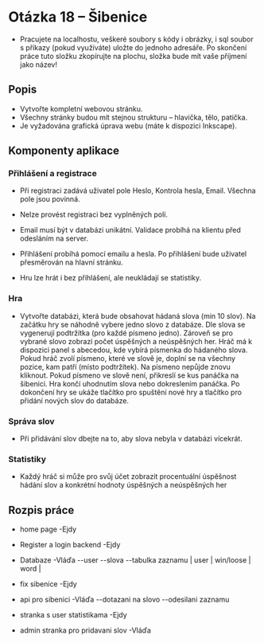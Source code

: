 # Otázka 18 – Šibenice

- Pracujete na localhostu, veškeré soubory s kódy i obrázky, i sql soubor s příkazy (pokud využíváte)
uložte do jednoho adresáře. Po skončení práce tuto složku zkopírujte na plochu, složka bude mít
vaše příjmení jako název!

## Popis

- Vytvořte kompletní webovou stránku. 
- Všechny stránky budou mít stejnou strukturu – hlavička, tělo,
patička. 
- Je vyžadována grafická úprava webu (máte k dispozici Inkscape).

## Komponenty aplikace

### Přihlášení a registrace

- Při registraci zadává uživatel pole Heslo, Kontrola hesla, Email. Všechna pole jsou povinná. 
- Nelze provést registraci bez vyplněných polí. 
- Email musí být v databázi unikátní. Validace probíhá na klientu před odesláním na server.

- Přihlášení probíhá pomocí emailu a hesla. Po přihlášení bude uživatel přesměrován na hlavní stránku.

- Hru lze hrát i bez přihlášení, ale neukládají se statistiky.

### Hra

 - Vytvořte databázi, která bude obsahovat hádaná slova (min 10 slov). Na začátku hry se náhodně
vybere jedno slovo z databáze. Dle slova se vygenerují podtržítka (pro každé písmeno jedno). Zároveň
se pro vybrané slovo zobrazí počet úspěšných a neúspěšných her. Hráč má k dispozici panel
s abecedou, kde vybírá písmenka do hádaného slova. Pokud hráč zvolí písmeno, které ve slově je,
doplní se na všechny pozice, kam patří (místo podtržítek). Na písmeno nepůjde znovu kliknout. Pokud
písmeno ve slově není, přikreslí se kus panáčka na šibenici. Hra končí uhodnutím slova nebo
dokreslením panáčka. Po dokončení hry se ukáže tlačítko pro spuštění nové hry a tlačítko pro přidání
nových slov do databáze.

### Správa slov

- Při přidávání slov dbejte na to, aby slova nebyla v databázi vícekrát.

### Statistiky

- Každý hráč si může pro svůj účet zobrazit procentuální úspěšnost hádání slov a konkrétní hodnoty úspěšných a neúspěšných her

## Rozpis práce

- home page -Ejdy

- Register a login backend  -Ejdy

- Databaze  -Vláďa
  --user
  --slova
  --tabulka zaznamu
   | user | win/loose | word |

- fix sibenice  -Ejdy

- api pro sibenici  -Vláďa
  --dotazani na slovo
  --odesilani zaznamu

- stranka s user statistikama  -Ejdy

- admin stranka pro pridavani slov  -Vláďa
